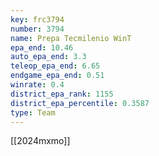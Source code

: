 ```yaml
---
key: frc3794
number: 3794
name: Prepa Tecmilenio WinT
epa_end: 10.46
auto_epa_end: 3.3
teleop_epa_end: 6.65
endgame_epa_end: 0.51
winrate: 0.4
district_epa_rank: 1155
district_epa_percentile: 0.3587
type: Team
---
```

[[2024mxmo]]
